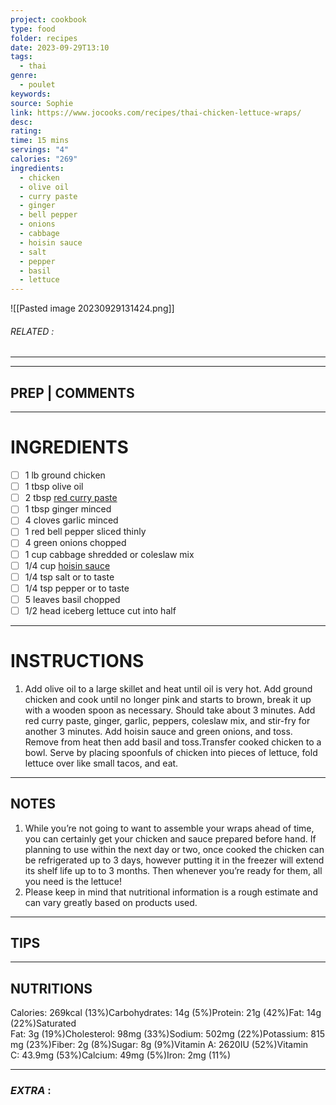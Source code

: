 ```yaml
---
project: cookbook
type: food
folder: recipes
date: 2023-09-29T13:10
tags:
  - thai
genre:
  - poulet
keywords: 
source: Sophie
link: https://www.jocooks.com/recipes/thai-chicken-lettuce-wraps/
desc: 
rating: 
time: 15 mins
servings: "4"
calories: "269"
ingredients:
  - chicken
  - olive oil
  - curry paste
  - ginger
  - bell pepper
  - onions
  - cabbage
  - hoisin sauce
  - salt
  - pepper
  - basil
  - lettuce
---
```


![[Pasted image 20230929131424.png]]
###### *RELATED* : 
---


---
## PREP | COMMENTS



---
# INGREDIENTS

- [ ] 1 lb ground chicken
- [ ] 1 tbsp olive oil
- [ ] 2 tbsp [red curry paste](https://amzn.to/2lcWiqf)
- [ ] 1 tbsp ginger minced
- [ ] 4 cloves garlic minced
- [ ] 1 red bell pepper sliced thinly
- [ ] 4 green onions chopped
- [ ] 1 cup cabbage shredded or coleslaw mix
- [ ] 1/4 cup [hoisin sauce](https://amzn.to/2HkAgwX)
- [ ] 1/4 tsp salt or to taste
- [ ] 1/4 tsp pepper or to taste
- [ ] 5 leaves basil chopped
- [ ] 1/2 head iceberg lettuce cut into half

---
# INSTRUCTIONS

1. Add olive oil to a large skillet and heat until oil is very hot. Add ground chicken and cook until no longer pink and starts to brown, break it up with a wooden spoon as necessary. Should take about 3 minutes. Add red curry paste, ginger, garlic, peppers, coleslaw mix, and stir-fry for another 3 minutes. Add hoisin sauce and green onions, and toss. Remove from heat then add basil and toss.Transfer cooked chicken to a bowl. Serve by placing spoonfuls of chicken into pieces of lettuce, fold lettuce over like small tacos, and eat.

---
## NOTES

1. While you’re not going to want to assemble your wraps ahead of time, you can certainly get your chicken and sauce prepared before hand. If planning to use within the next day or two, once cooked the chicken can be refrigerated up to 3 days, however putting it in the freezer will extend its shelf life up to to 3 months. Then whenever you’re ready for them, all you need is the lettuce!
2. Please keep in mind that nutritional information is a rough estimate and can vary greatly based on products used.

---
## TIPS



---
## NUTRITIONS

Calories: 269kcal (13%)Carbohydrates: 14g (5%)Protein: 21g (42%)Fat: 14g (22%)Saturated Fat: 3g (19%)Cholesterol: 98mg (33%)Sodium: 502mg (22%)Potassium: 815mg (23%)Fiber: 2g (8%)Sugar: 8g (9%)Vitamin A: 2620IU (52%)Vitamin C: 43.9mg (53%)Calcium: 49mg (5%)Iron: 2mg (11%)

---
### *EXTRA* :



